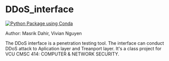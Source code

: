 # DDoS_interface

[![Python Package using Conda](https://github.com/Masrik-Dahir/DDoS_interface/actions/workflows/python-package-conda.yml/badge.svg)](https://github.com/Masrik-Dahir/DDoS_interface/actions/workflows/python-package-conda.yml)


Author: Masrik Dahir, Vivian Nguyen

The DDoS interface is a penetration testing tool. The interface can conduct DDoS attack to Aplication layer and Treanport layer. It's a class project for VCU CMSC 414: COMPUTER & NETWORK SECURITY. 
